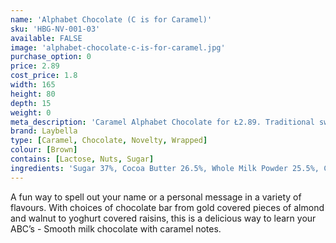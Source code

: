 ```yaml
---
name: 'Alphabet Chocolate (C is for Caramel)'
sku: 'HBG-NV-001-03'
available: FALSE
image: 'alphabet-chocolate-c-is-for-caramel.jpg'
purchase_option: 0
price: 2.89
cost_price: 1.8
width: 165
height: 80
depth: 15
weight: 0
meta_description: 'Caramel Alphabet Chocolate for Ł2.89. Traditional sweet treats and more at Humbugs Confectionery Store. Specialists in satisfying your sweet tooth!'
brand: Laybella
type: [Caramel, Chocolate, Novelty, Wrapped]
colour: [Brown]
contains: [Lactose, Nuts, Sugar]
ingredients: 'Sugar 37%, Cocoa Butter 26.5%, Whole Milk Powder 25.5%, Cocoa Mass 6.5%, Soy Lecithin 0.5%, Flavouring: Natural Vanilla, Caramelised Sugar, Lactose. Emulsifier: Soy Lecithin (Skimmed Milk Powder, Milk Proteins, Sugar, Butter).'
---
```

A fun way to spell out your name or a personal message in a variety of flavours. With choices of chocolate bar from gold covered pieces of almond and walnut to yoghurt covered raisins, this is a delicious way to learn your ABC’s - Smooth milk chocolate with caramel notes.